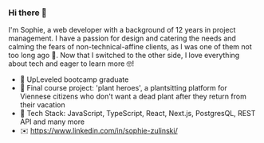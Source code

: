 ### Hi there 👋

I'm Sophie, a web developer with a background of 12 years in project management. 
I have a passion for design and catering the needs and calming the fears of non-technical-affine clients, as I was one of them not too long ago 🐤. 
Now that I switched to the other side, I love everything about tech and eager to learn more 🤓!

- 🚀 UpLeveled bootcamp graduate
- 🔭 Final course project: 'plant heroes', a plantsitting platform for Viennese citizens who don't want a dead plant after they return from their vacation
- 🌱 Tech Stack: JavaScript, TypeScript, React, Next.js, PostgresQL, REST API and many more
- :envelope: https://www.linkedin.com/in/sophie-zulinski/ 



